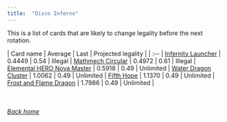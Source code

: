 ```yaml
---
title:  "Disco Inferno"
---
```


This is a list of cards that are likely to change legality before the next rotation.

| Card name | Average | Last | Projected legality |
| :-- |
[Infernity Launcher](https://db.ygoprodeck.com/card/?search=Infernity%20Launcher) | 0.4449 | 0.54 | Illegal |
[Mathmech Circular](https://db.ygoprodeck.com/card/?search=Mathmech%20Circular) | 0.4972 | 0.61 | Illegal |
[Elemental HERO Nova Master](https://db.ygoprodeck.com/card/?search=Elemental%20HERO%20Nova%20Master) | 0.5918 | 0.49 | Unlimited |
[Water Dragon Cluster](https://db.ygoprodeck.com/card/?search=Water%20Dragon%20Cluster) | 1.0062 | 0.49 | Unlimited |
[Fifth Hope](https://db.ygoprodeck.com/card/?search=Fifth%20Hope) | 1.1370 | 0.49 | Unlimited |
[Frost and Flame Dragon](https://db.ygoprodeck.com/card/?search=Frost%20and%20Flame%20Dragon) | 1.7986 | 0.49 | Unlimited |

<br>

###### [Back home](index)